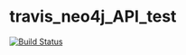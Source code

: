 # travis_neo4j_API_test

[![Build Status](https://travis-ci.org/dosumis/travis_neo4j_API_test.svg?branch=master)](https://travis-ci.org/dosumis/travis_neo4j_API_test)



